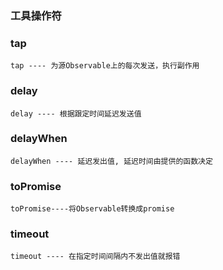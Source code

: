 ### 工具操作符

### tap

`tap ---- 为源Observable上的每次发送，执行副作用`

<code src="../code/operators/tool/tap.tsx"></code>

### delay

`delay ---- 根据跟定时间延迟发送值`

<code src="../code/operators/tool/delay.tsx"></code>

### delayWhen

`delayWhen ---- 延迟发出值, 延迟时间由提供的函数决定`

<code src="../code/operators/tool/delayWhen.tsx"></code>

### toPromise

`toPromise----将Observable转换成promise`

<code src="../code/operators/tool/toPromise.tsx"></code>

### timeout

`timeout ---- 在指定时间间隔内不发出值就报错`

<code src="../code/operators/tool/timeout.tsx"></code>
